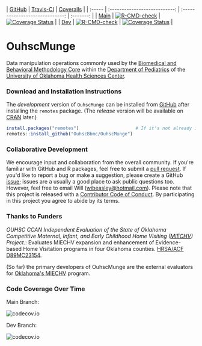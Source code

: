 | [GitHub](https://github.com/OuhscBbmc/OuhscMunge) | [Travis-CI](https://travis-ci.org/OuhscBbmc/OuhscMunge/builds) | [Coveralls](https://coveralls.io/r/OuhscBbmc/OuhscMunge) |
| :----- | :---------------------------: | :-----------------------------: | :-------: |
| [Main](https://github.com/OuhscBbmc/OuhscMunge/tree/main) | [![R-CMD-check](https://github.com/OuhscBbmc/OuhscMunge/actions/workflows/check-release.yaml/badge.svg)](https://github.com/OuhscBbmc/OuhscMunge/actions/workflows/check-release.yaml) | [![Coverage Status](https://coveralls.io/repos/github/OuhscBbmc/OuhscMunge/badge.svg?branch=main)](https://coveralls.io/github/OuhscBbmc/OuhscMunge?branch=main) |
| [Dev](https://github.com/OuhscBbmc/OuhscMunge/tree/dev) | [![R-CMD-check](https://github.com/OuhscBbmc/OuhscMunge/actions/workflows/check-release.yaml/badge.svg?branch=dev)](https://github.com/OuhscBbmc/OuhscMunge/actions/workflows/check-release.yaml) | [![Coverage Status](https://coveralls.io/repos/github/OuhscBbmc/OuhscMunge/badge.svg?branch=dev)](https://coveralls.io/github/OuhscBbmc/OuhscMunge?branch=dev) | 

OuhscMunge
==========
Data manipulation operations commonly used by the [Biomedical and Behavioral Methodology Core](http://www.ouhsc.edu/bbmc/) within the [Department of Pediatrics](http://www.oumedicine.com/pediatrics) of the [University of Oklahoma Health Sciences Center](http://ouhsc.edu/).

### Download and Installation Instructions
<!--
The *release* version of OuhscMunge can be installed from [CRAN](http://cran.r-project.org/web/packages/OuhscMunge/).
```r
install.packages("OuhscMunge")
```
-->

The *development* version of `OuhscMunge` can be installed from [GitHub](https://github.com/OuhscBbmc/OuhscMunge) after installing the `remotes` package.  (The *release* version will be available on [CRAN](https://cran.r-project.org/) later.)
```r
install.packages("remotes")                     # If it's not already installed.
remotes::install_github("OuhscBbmc/OuhscMunge")
```

### Collaborative Development
We encourage input and collaboration from the overall community.  If you're familiar with GitHub and R packages, feel free to submit a [pull request](https://github.com/OuhscBbmc/OuhscMunge/pulls).  If you'd like to report a bug or make a suggestion, please create a GitHub [issue](https://github.com/OuhscBbmc/OuhscMunge/issues); issues are a usually a good place to ask public questions too.  However, feel free to email Will (<wibeasley@hotmail.com>).  Please note that this project is released with a [Contributor Code of Conduct](CONDUCT.md). By participating in this project you agree to abide by its terms.

### Thanks to Funders
*OUHSC CCAN Independent Evaluation of the State of Oklahoma Competitive Maternal, Infant, and Early Childhood Home Visiting ([MIECHV](http://mchb.hrsa.gov/programs/homevisiting/)) Project.*: Evaluates MIECHV expansion and enhancement of Evidence-based Home Visitation programs in four Oklahoma counties. [HRSA/ACF D89MC23154](https://perf-data.hrsa.gov/mchb/DGISReports/Abstract/AbstractDetails.aspx?Source=TVIS&GrantNo=D89MC23154&FY=2012).  

(So far) the primary developers of OuhscMunge are the external evaluators for [Oklahoma's MIECHV](http://www.ok.gov/health/Child_and_Family_Health/Family_Support_and_Prevention_Service/MIECHV_Program_-_Federal_Home_Visiting_Grant/MIECHV_Program_Resources/index.html) program.

### Code Coverage Over Time

Main Branch:

![codecov.io](http://codecov.io/github/OuhscBbmc/OuhscMunge/branch.svg?branch=main)

Dev Branch:

![codecov.io](http://codecov.io/github/OuhscBbmc/OuhscMunge/branch.svg?branch=dev)
